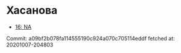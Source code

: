 # Хасанова
- [16: NA](16.md)

Commit: a09bf2b078fa114555190c924a070c705114eddf
 fetched at: 20201007-204803
